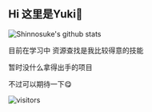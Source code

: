 ## Hi 这里是Yuki👋

![Shinnosuke's github stats](https://github-readme-stats.vercel.app/api?username=PCKxin&show_icons=true&theme=radical)

目前在学习中
资源查找是我比较得意的技能

暂时没什么拿得出手的项目

不过可以期待一下😋

<!--
**PCKxin/PCKxin** is a ✨ _special_ ✨ repository because its `README.md` (this file) appears on your GitHub profile.

Here are some ideas to get you started:

- 🔭 I’m currently working on ...
- 🌱 I’m currently learning ...
- 👯 I’m looking to collaborate on ...
- 🤔 I’m looking for help with ...
- 💬 Ask me about ...
- 📫 How to reach me: ...
- 😄 Pronouns: ...
- ⚡ Fun fact: ...
-->
![visitors](https://count.getloli.com/get/@PCKxin)

